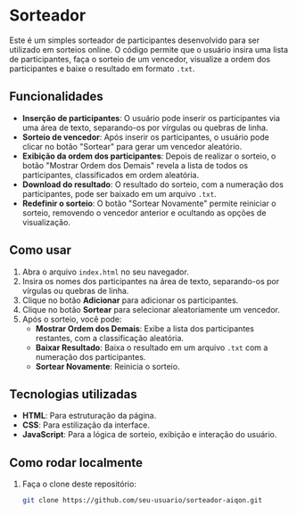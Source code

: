 # Sorteador

Este é um simples sorteador de participantes desenvolvido para ser utilizado em sorteios online. O código permite que o usuário insira uma lista de participantes, faça o sorteio de um vencedor, visualize a ordem dos participantes e baixe o resultado em formato `.txt`.

## Funcionalidades

- **Inserção de participantes**: O usuário pode inserir os participantes via uma área de texto, separando-os por vírgulas ou quebras de linha.
- **Sorteio de vencedor**: Após inserir os participantes, o usuário pode clicar no botão "Sortear" para gerar um vencedor aleatório.
- **Exibição da ordem dos participantes**: Depois de realizar o sorteio, o botão "Mostrar Ordem dos Demais" revela a lista de todos os participantes, classificados em ordem aleatória.
- **Download do resultado**: O resultado do sorteio, com a numeração dos participantes, pode ser baixado em um arquivo `.txt`.
- **Redefinir o sorteio**: O botão "Sortear Novamente" permite reiniciar o sorteio, removendo o vencedor anterior e ocultando as opções de visualização.

## Como usar

1. Abra o arquivo `index.html` no seu navegador.
2. Insira os nomes dos participantes na área de texto, separando-os por vírgulas ou quebras de linha.
3. Clique no botão **Adicionar** para adicionar os participantes.
4. Clique no botão **Sortear** para selecionar aleatoriamente um vencedor.
5. Após o sorteio, você pode:
   - **Mostrar Ordem dos Demais**: Exibe a lista dos participantes restantes, com a classificação aleatória.
   - **Baixar Resultado**: Baixa o resultado em um arquivo `.txt` com a numeração dos participantes.
   - **Sortear Novamente**: Reinicia o sorteio.

## Tecnologias utilizadas

- **HTML**: Para estruturação da página.
- **CSS**: Para estilização da interface.
- **JavaScript**: Para a lógica de sorteio, exibição e interação do usuário.

## Como rodar localmente

1. Faça o clone deste repositório:
   ```bash
   git clone https://github.com/seu-usuario/sorteador-aiqon.git
